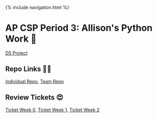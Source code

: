 {% include navigation.html %}

# AP CSP Period 3: Allison's Python Work 🐍

<a href="datastructuresproject">DS Project</a>

## Repo Links 👩‍💻
[Individual Repo](https://github.com/allisonthuang/allisonthuang.github.io),
[Team Repo](https://github.com/christinlee367/n225_FireEradicatorsTheSequel)

## Review Tickets 😍
[Ticket Week 0](https://github.com/christinlee367/womenInSTEMandDavid/issues/3), [Ticket Week 1](https://github.com/christinlee367/womenInSTEMandDavid/issues/14), [Ticket Week 2](https://github.com/christinlee367/womenInSTEMandDavid/issues/18)
